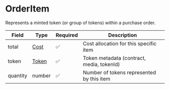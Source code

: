 # OrderItem

Represents a minted token (or group of tokens) within a purchase order.

| Field    | Type              | Required | Description                               |
| -------- | ----------------- | -------- | ----------------------------------------- |
| total    | [Cost](cost.md)   | ✅        | Cost allocation for this specific item    |
| token    | [Token](token.md) | ✅        | Token metadata (contract, media, tokenId) |
| quantity | number            | ✅        | Number of tokens represented by this item |
